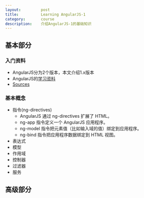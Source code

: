 ```yaml
---
layout:         post
title:          Learning AngularJS-1
category:       course
description:    介绍AngularJS-1的基础知识
---
```


## 基本部分

### 入门资料
- AngularJS分为2个版本，本文介绍1.x版本
- AngularJS的[学习资料](http://www.runoob.com/angularjs/angularjs-tutorial.html)
- [Sources](https://github.com/wu-wenxiang/wwxPOC/tree/master/js_angular1)

### 基本概念
- 指令(ng-directives)
	- AngularJS 通过 ng-directives 扩展了 HTML。
	- ng-app 指令定义一个 AngularJS 应用程序。
	- ng-model 指令把元素值（比如输入域的值）绑定到应用程序。
	- ng-bind 指令把应用程序数据绑定到 HTML 视图。
- 表达式
- 模型
- 作用域
- 控制器
- 过滤器
- 服务

## 高级部分